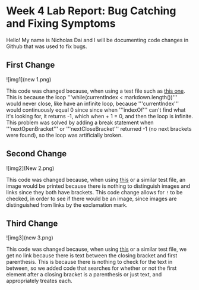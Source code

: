 # Week 4 Lab Report: Bug Catching and Fixing Symptoms

Hello! My name is Nicholas Dai and I will be documenting code changes in Github that was used to fix bugs.

## First Change

![img1](new 1.png)

This code was changed because, when using a test file such as [this one](https://github.com/nicholasdai/cse15l-lab-reports/blob/main/test%20file%201.md). This is because the loop '''while(currentIndex < markdown.length())''' would never close, like have an infinite loop, because '''currentIndex''' would continuously equal 0 since since when '''indexOf''' can't find what it's looking for, it returns -1, which when + 1 = 0, and then the loop is infinite. This problem was solved by adding a break statement when '''nextOpenBracket''' or '''nextCloseBracket''' returned -1 (no next brackets were found), so the loop was artificially broken.

## Second Change

![img2](New 2.png)

This code was changed because, when using [this](https://github.com/nicholasdai/cse15l-lab-reports/blob/main/test%20file%202.md) or a similar test file, an image would be printed because there is nothing to distinguish images and links since they both have brackets. This code change allows for ```!``` to be checked, in order to see if there would be an image, since images are distinguished from links by the exclamation mark.

## Third Change

![img3](new 3.png)

This code was changed because, when using [this](https://github.com/nicholasdai/cse15l-lab-reports/blob/main/test%20file%203.md) or a similar test file, we get no link because there is text between the closing bracket and first parenthesis. This is because there is nothing to check for the text in between, so we added code that searches for whether or not the first element after a closing bracket is a parenthesis or just text, and appropriately treates each.
